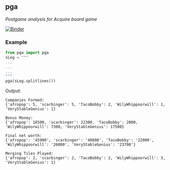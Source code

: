 ## pga
*Postgame analysis for Acquire board game*

[![Binder](https://mybinder.org/badge_logo.svg)](https://mybinder.org/v2/gh/dpebert7/pga/master?filepath=Main.ipynb)


### Example
```python
from pga import pga
sLog = """
...
...
...
"""
pga(sLog.splitlines())
```

Output:
```
Companies Formed:
{'afropop': 5, 'scarbinger': 5, 'TacoBobby': 2, 'WilyWhippoorwill': 1, 'VeryStableGenius': 1}

Bonus Money:
{'afropop': 18500, 'scarbinger': 22300, 'TacoBobby': 2000, 'WilyWhippoorwill': 7300, 'VeryStableGenius': 17500}

Final net worth:
{'afropop': '45900', 'scarbinger': '40800', 'TacoBobby': '22000', 'WilyWhippoorwill': '26800', 'VeryStableGenius': '23700'}

Merging Tiles Played:
{'afropop': 2, 'scarbinger': 2, 'TacoBobby': 2, 'WilyWhippoorwill': 3, 'VeryStableGenius': 1}
```





